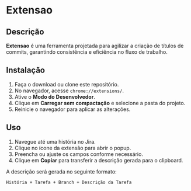 # Extensao

## Descrição

**Extensao** é uma ferramenta projetada para agilizar a criação de títulos de commits, garantindo consistência e eficiência no fluxo de trabalho.

## Instalação

1. Faça o download ou clone este repositório.
2. No navegador, acesse `chrome://extensions/`.
3. Ative o **Modo do Desenvolvedor**.
4. Clique em **Carregar sem compactação** e selecione a pasta do projeto.
5. Reinicie o navegador para aplicar as alterações.

## Uso

1. Navegue até uma história no Jira.
2. Clique no ícone da extensão para abrir o popup.
3. Preencha ou ajuste os campos conforme necessário.
4. Clique em **Copiar** para transferir a descrição gerada para o clipboard.

A descrição será gerada no seguinte formato:

`História + Tarefa + Branch + Descrição da Tarefa`